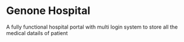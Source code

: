 # Genone Hospital
 A fully functional hospital portal with multi login system to store all the medical datails of patient
